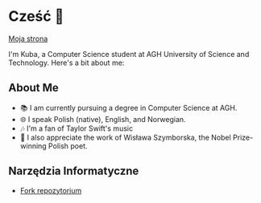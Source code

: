 # Cześć 👋
[Moja strona](https://haltie13.github.io)

I'm Kuba, a Computer Science student at AGH University of Science and Technology. Here's a bit about me:

## About Me
- 📚 I am currently pursuing a degree in Computer Science at AGH.
- 🌐 I speak Polish (native), English, and Norwegian.
- 🎶 I'm a fan of Taylor Swift's music 
- 📖 I also appreciate the work of Wisława Szymborska, the Nobel Prize-winning Polish poet.

## Narzędzia Informatyczne
- [Fork repozytorium](https://github.com/Haltie13/DeepCache.git)
